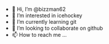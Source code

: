 - 👋 Hi, I’m @bizzman62
- 👀 I’m interested in icehockey
- 🌱 I’m currently learning git
- 💞️ I’m looking to collaborate on github
- 📫 How to reach me ...

<!---
bizzman62/bizzman62 is a ✨ special ✨ repository because its `README.md` (this file) appears on your GitHub profile.
You can click the Preview link to take a look at your changes.
--->

